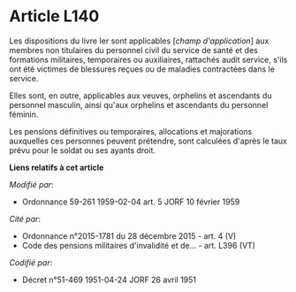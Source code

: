 # Article L140

Les dispositions du livre Ier sont applicables [*champ d'application*] aux membres non titulaires du personnel civil du
service de santé et des formations militaires, temporaires ou auxiliaires, rattachés audit service, s'ils ont été victimes de
blessures reçues ou de maladies contractées dans le service.

Elles sont, en outre, applicables aux veuves, orphelins et ascendants du personnel masculin, ainsi qu'aux orphelins et
ascendants du personnel féminin.

Les pensions définitives ou temporaires, allocations et majorations auxquelles ces personnes peuvent prétendre, sont
calculées d'après le taux prévu pour le soldat ou ses ayants droit.

**Liens relatifs à cet article**

_Modifié par_:

  - Ordonnance 59-261 1959-02-04 art. 5 JORF 10 février 1959

_Cité par_:

  - Ordonnance n°2015-1781 du 28 décembre 2015 - art. 4 (V)
  - Code des pensions militaires d'invalidité et de... - art. L396 (VT)

_Codifié par_:

  - Décret n°51-469 1951-04-24 JORF 26 avril 1951
